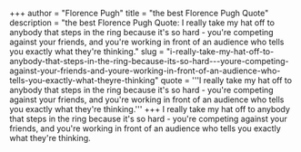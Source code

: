 +++
author = "Florence Pugh"
title = "the best Florence Pugh Quote"
description = "the best Florence Pugh Quote: I really take my hat off to anybody that steps in the ring because it's so hard - you're competing against your friends, and you're working in front of an audience who tells you exactly what they're thinking."
slug = "i-really-take-my-hat-off-to-anybody-that-steps-in-the-ring-because-its-so-hard---youre-competing-against-your-friends-and-youre-working-in-front-of-an-audience-who-tells-you-exactly-what-theyre-thinking"
quote = '''I really take my hat off to anybody that steps in the ring because it's so hard - you're competing against your friends, and you're working in front of an audience who tells you exactly what they're thinking.'''
+++
I really take my hat off to anybody that steps in the ring because it's so hard - you're competing against your friends, and you're working in front of an audience who tells you exactly what they're thinking.
